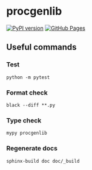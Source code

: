 # procgenlib

[![PyPI version](https://badge.fury.io/py/procgenlib.svg)](https://pypi.org/project/procgenlib/)
[![GitHub Pages](https://img.shields.io/badge/docs-GitHub%20Pages-blue)](https://mcejp.github.io/procgenlib/)

## Useful commands

### Test

    python -m pytest

### Format check

    black --diff **.py

### Type check

    mypy procgenlib

### Regenerate docs

    sphinx-build doc doc/_build
